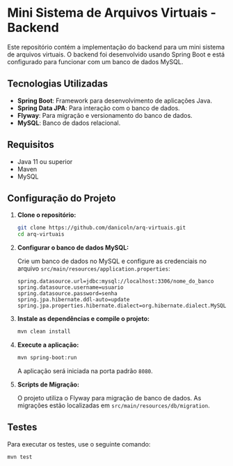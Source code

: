 # Mini Sistema de Arquivos Virtuais - Backend

Este repositório contém a implementação do backend para um mini sistema de arquivos virtuais. O backend foi desenvolvido usando Spring Boot e está configurado para funcionar com um banco de dados MySQL.

## Tecnologias Utilizadas

- **Spring Boot**: Framework para desenvolvimento de aplicações Java.
- **Spring Data JPA**: Para interação com o banco de dados.
- **Flyway**: Para migração e versionamento do banco de dados.
- **MySQL**: Banco de dados relacional.

## Requisitos

- Java 11 ou superior
- Maven
- MySQL

## Configuração do Projeto

1. **Clone o repositório:**
    ```bash
    git clone https://github.com/danicoln/arq-virtuais.git
    cd arq-virtuais
    ```

2. **Configurar o banco de dados MySQL:**

    Crie um banco de dados no MySQL e configure as credenciais no arquivo `src/main/resources/application.properties`:

    ```properties
    spring.datasource.url=jdbc:mysql://localhost:3306/nome_do_banco
    spring.datasource.username=usuario
    spring.datasource.password=senha
    spring.jpa.hibernate.ddl-auto=update
    spring.jpa.properties.hibernate.dialect=org.hibernate.dialect.MySQL57Dialect
    ```

3. **Instale as dependências e compile o projeto:**
    ```bash
    mvn clean install
    ```

4. **Execute a aplicação:**
    ```bash
    mvn spring-boot:run
    ```

    A aplicação será iniciada na porta padrão `8080`. 

5. **Scripts de Migração:**

    O projeto utiliza o Flyway para migração de banco de dados. As migrações estão localizadas em `src/main/resources/db/migration`.

## Testes

Para executar os testes, use o seguinte comando:

```bash
mvn test

